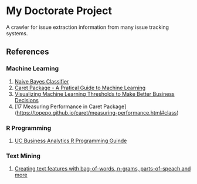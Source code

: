 # My Doctorate Project
A crawler for issue extraction information from many issue tracking systems.

## References 

### Machine Learning
1. [Naive Bayes Classifier](https://uc-r.github.io/naive_bayes)
2. [Caret Package - A Pratical Guide to Machine Learning](https://www.machinelearningplus.com/machine-learning/caret-package/)
3. [Visualizing Machine Learning Thresholds to Make Better Business Decisions](https://blog.insightdatascience.com/visualizing-machine-learning-thresholds-to-make-better-business-decisions-4ab07f823415)
4. [17 Measuring Performance in Caret Package] (https://topepo.github.io/caret/measuring-performance.html#class)

### R Programming 
1. [UC Business Analytics R Programming Guinde](https://uc-r.github.io/)

### Text Mining
1. [Creating text features with bag-of-words, n-grams, parts-of-speach and more](http://uc-r.github.io/creating-text-features)
